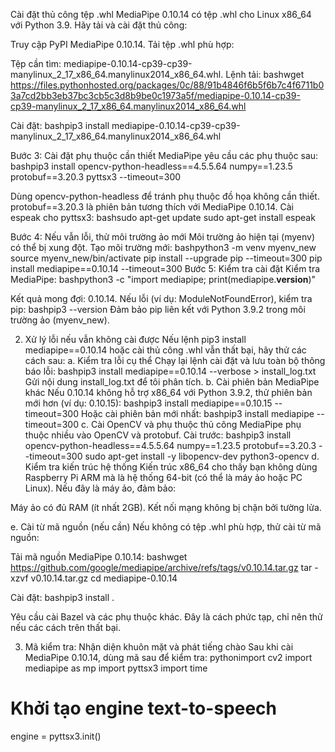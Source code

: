 Cài đặt thủ công tệp .whl
MediaPipe 0.10.14 có tệp .whl cho Linux x86_64 với Python 3.9. Hãy tải và cài đặt thủ công:

Truy cập PyPI MediaPipe 0.10.14.
Tải tệp .whl phù hợp:

Tệp cần tìm: mediapipe-0.10.14-cp39-cp39-manylinux_2_17_x86_64.manylinux2014_x86_64.whl.
Lệnh tải:
bashwget https://files.pythonhosted.org/packages/0c/88/91b4846f6b5f6b7c4f6711b03a7cd2bb3eb37bc3cb5c3d8b9be0c1973a5f/mediapipe-0.10.14-cp39-cp39-manylinux_2_17_x86_64.manylinux2014_x86_64.whl



Cài đặt:
bashpip3 install mediapipe-0.10.14-cp39-cp39-manylinux_2_17_x86_64.manylinux2014_x86_64.whl


Bước 3: Cài đặt phụ thuộc cần thiết
MediaPipe yêu cầu các phụ thuộc sau:
bashpip3 install opencv-python-headless==4.5.5.64 numpy==1.23.5 protobuf==3.20.3 pyttsx3 --timeout=300

Dùng opencv-python-headless để tránh phụ thuộc đồ họa không cần thiết.
protobuf==3.20.3 là phiên bản tương thích với MediaPipe 0.10.14.
Cài espeak cho pyttsx3:
bashsudo apt-get update
sudo apt-get install espeak


Bước 4: Nếu vẫn lỗi, thử môi trường ảo mới
Môi trường ảo hiện tại (myenv) có thể bị xung đột. Tạo môi trường mới:
bashpython3 -m venv myenv_new
source myenv_new/bin/activate
pip install --upgrade pip --timeout=300
pip install mediapipe==0.10.14 --timeout=300
Bước 5: Kiểm tra cài đặt
Kiểm tra MediaPipe:
bashpython3 -c "import mediapipe; print(mediapipe.__version__)"

Kết quả mong đợi: 0.10.14.
Nếu lỗi (ví dụ: ModuleNotFoundError), kiểm tra pip:
bashpip3 --version
Đảm bảo pip liên kết với Python 3.9.2 trong môi trường ảo (myenv_new).


2. Xử lý lỗi nếu vẫn không cài được
Nếu lệnh pip3 install mediapipe==0.10.14 hoặc cài thủ công .whl vẫn thất bại, hãy thử các cách sau:
a. Kiểm tra lỗi cụ thể
Chạy lại lệnh cài đặt và lưu toàn bộ thông báo lỗi:
bashpip3 install mediapipe==0.10.14 --verbose > install_log.txt
Gửi nội dung install_log.txt để tôi phân tích.
b. Cài phiên bản MediaPipe khác
Nếu 0.10.14 không hỗ trợ x86_64 với Python 3.9.2, thử phiên bản mới hơn (ví dụ: 0.10.15):
bashpip3 install mediapipe==0.10.15 --timeout=300
Hoặc cài phiên bản mới nhất:
bashpip3 install mediapipe --timeout=300
c. Cài OpenCV và phụ thuộc thủ công
MediaPipe phụ thuộc nhiều vào OpenCV và protobuf. Cài trước:
bashpip3 install opencv-python-headless==4.5.5.64 numpy==1.23.5 protobuf==3.20.3 --timeout=300
sudo apt-get install -y libopencv-dev python3-opencv
d. Kiểm tra kiến trúc hệ thống
Kiến trúc x86_64 cho thấy bạn không dùng Raspberry Pi ARM mà là hệ thống 64-bit (có thể là máy ảo hoặc PC Linux). Nếu đây là máy ảo, đảm bảo:

Máy ảo có đủ RAM (ít nhất 2GB).
Kết nối mạng không bị chặn bởi tường lửa.

e. Cài từ mã nguồn (nếu cần)
Nếu không có tệp .whl phù hợp, thử cài từ mã nguồn:

Tải mã nguồn MediaPipe 0.10.14:
bashwget https://github.com/google/mediapipe/archive/refs/tags/v0.10.14.tar.gz
tar -xzvf v0.10.14.tar.gz
cd mediapipe-0.10.14

Cài đặt:
bashpip3 install .

Yêu cầu cài Bazel và các phụ thuộc khác. Đây là cách phức tạp, chỉ nên thử nếu các cách trên thất bại.




3. Mã kiểm tra: Nhận diện khuôn mặt và phát tiếng chào
Sau khi cài MediaPipe 0.10.14, dùng mã sau để kiểm tra:
pythonimport cv2
import mediapipe as mp
import pyttsx3
import time

# Khởi tạo engine text-to-speech
engine = pyttsx3.init()
